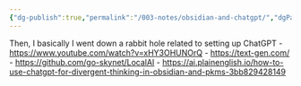 ```yaml
---
{"dg-publish":true,"permalink":"/003-notes/obsidian-and-chatgpt/","dgPassFrontmatter":true,"noteIcon":""}
---
```



Then, I basically I went down a rabbit hole related to setting up ChatGPT
			- https://www.youtube.com/watch?v=xHY3OHUNOrQ
				- https://text-gen.com/
				- https://github.com/go-skynet/LocalAI
				- https://ai.plainenglish.io/how-to-use-chatgpt-for-divergent-thinking-in-obsidian-and-pkms-3bb829428149